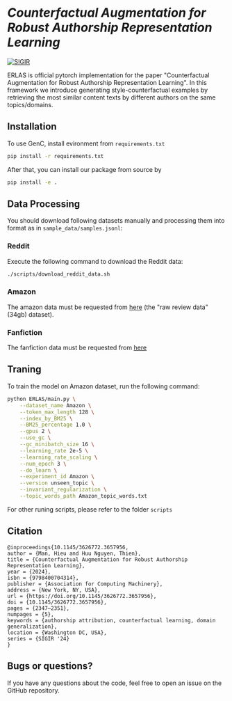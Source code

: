 # *Counterfactual Augmentation for Robust Authorship Representation Learning*

[![SIGIR](https://img.shields.io/badge/SIGIR-2024-b31b1b.svg)](https://dl.acm.org/doi/pdf/10.1145/3626772.3657956)

ERLAS is official pytorch implementation for the paper "Counterfactual Augmentation for Robust Authorship Representation Learning". In this framework we introduce generating style-counterfactual examples by retrieving the most similar content texts by different authors on the same topics/domains.

## Installation
To use GenC, install evironment from ```requirements.txt```
```bash
pip install -r requirements.txt
```

After that, you can install our package from source by
```bash
pip install -e .
```

## Data Processing

You should download following datasets manually and processing them into format as in `sample_data/samples.jsonl`:

### Reddit

Execute the following command to download the Reddit data:

```bash
./scripts/download_reddit_data.sh
```

### Amazon

The amazon data must be requested from [here](https://nijianmo.github.io/amazon/index.html#files) (the "raw review data" (34gb) dataset). 

### Fanfiction

The fanfiction data must be requested from [here](https://zenodo.org/record/3724096#.YT942y1h1pQ)


## Traning

To train the model on Amazon dataset, run the following command:
```bash
python ERLAS/main.py \
    --dataset_name Amazon \
    --token_max_length 128 \
    --index_by_BM25 \
    --BM25_percentage 1.0 \
    --gpus 2 \
    --use_gc \
    --gc_minibatch_size 16 \
    --learning_rate 2e-5 \
    --learning_rate_scaling \
    --num_epoch 3 \
    --do_learn \
    --experiment_id Amazon \
    --version unseen_topic \
    --invariant_regularization \
    --topic_words_path Amazon_topic_words.txt 
```

For other runing scripts, please refer to the folder `scripts`

## Citation 
```text
@inproceedings{10.1145/3626772.3657956,
author = {Man, Hieu and Huu Nguyen, Thien},
title = {Counterfactual Augmentation for Robust Authorship Representation Learning},
year = {2024},
isbn = {9798400704314},
publisher = {Association for Computing Machinery},
address = {New York, NY, USA},
url = {https://doi.org/10.1145/3626772.3657956},
doi = {10.1145/3626772.3657956},
pages = {2347–2351},
numpages = {5},
keywords = {authorship attribution, counterfactual learning, domain generalization},
location = {Washington DC, USA},
series = {SIGIR '24}
}
```

## Bugs or questions?
If you have any questions about the code, feel free to open an issue on the GitHub repository.


